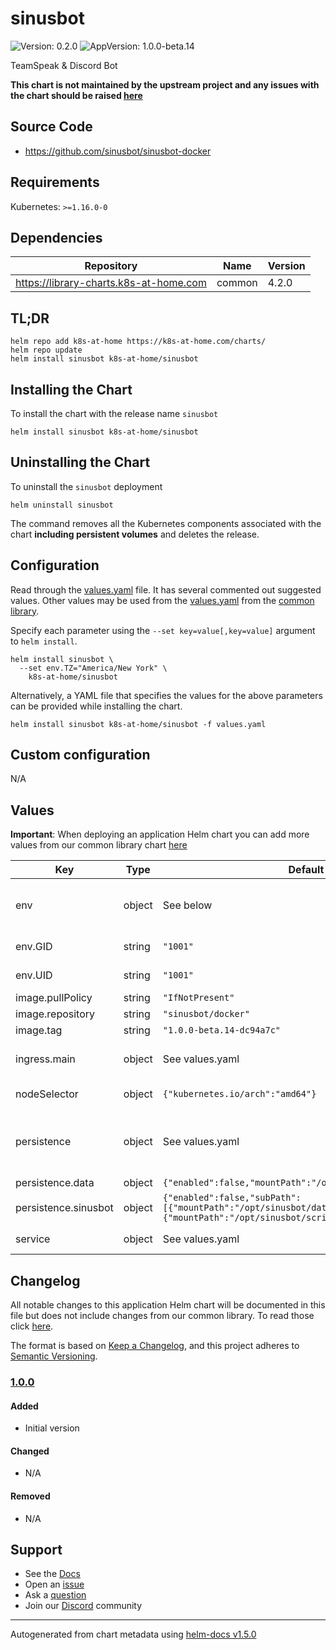 # sinusbot

![Version: 0.2.0](https://img.shields.io/badge/Version-0.2.0-informational?style=flat-square) ![AppVersion: 1.0.0-beta.14](https://img.shields.io/badge/AppVersion-1.0.0--beta.14-informational?style=flat-square)

TeamSpeak & Discord Bot

**This chart is not maintained by the upstream project and any issues with the chart should be raised [here](https://github.com/k8s-at-home/charts/issues/new/choose)**

## Source Code

* <https://github.com/sinusbot/sinusbot-docker>

## Requirements

Kubernetes: `>=1.16.0-0`

## Dependencies

| Repository | Name | Version |
|------------|------|---------|
| https://library-charts.k8s-at-home.com | common | 4.2.0 |

## TL;DR

```console
helm repo add k8s-at-home https://k8s-at-home.com/charts/
helm repo update
helm install sinusbot k8s-at-home/sinusbot
```

## Installing the Chart

To install the chart with the release name `sinusbot`

```console
helm install sinusbot k8s-at-home/sinusbot
```

## Uninstalling the Chart

To uninstall the `sinusbot` deployment

```console
helm uninstall sinusbot
```

The command removes all the Kubernetes components associated with the chart **including persistent volumes** and deletes the release.

## Configuration

Read through the [values.yaml](./values.yaml) file. It has several commented out suggested values.
Other values may be used from the [values.yaml](https://github.com/k8s-at-home/library-charts/tree/main/charts/stable/common/values.yaml) from the [common library](https://github.com/k8s-at-home/library-charts/tree/main/charts/stable/common).

Specify each parameter using the `--set key=value[,key=value]` argument to `helm install`.

```console
helm install sinusbot \
  --set env.TZ="America/New York" \
    k8s-at-home/sinusbot
```

Alternatively, a YAML file that specifies the values for the above parameters can be provided while installing the chart.

```console
helm install sinusbot k8s-at-home/sinusbot -f values.yaml
```

## Custom configuration

N/A

## Values

**Important**: When deploying an application Helm chart you can add more values from our common library chart [here](https://github.com/k8s-at-home/library-charts/tree/main/charts/stable/common)

| Key | Type | Default | Description |
|-----|------|---------|-------------|
| env | object | See below | environment variables. See more environment variables in the [${CHARTNAME} documentation](https://${CHARTNAME}.org/docs). |
| env.GID | string | `"1001"` | Specify the group ID the application will run as |
| env.UID | string | `"1001"` | Specify the user ID the application will run as |
| image.pullPolicy | string | `"IfNotPresent"` | image pull policy |
| image.repository | string | `"sinusbot/docker"` | image repository |
| image.tag | string | `"1.0.0-beta.14-dc94a7c"` | image tag |
| ingress.main | object | See values.yaml | Enable and configure ingress settings for the chart under this key. |
| nodeSelector | object | `{"kubernetes.io/arch":"amd64"}` | The official SinusBot image is only available for x86_64. |
| persistence | object | See values.yaml | Configure persistence settings for the chart under this key. Choose either -- a single volume for all data or separate volumes for each sub-directory. |
| persistence.data | object | `{"enabled":false,"mountPath":"/opt/sinusbot/data"}` | separate volumes |
| persistence.sinusbot | object | `{"enabled":false,"subPath":[{"mountPath":"/opt/sinusbot/data","path":"data"},{"mountPath":"/opt/sinusbot/scripts","path":"scripts"}]}` | single volume |
| service | object | See values.yaml | Configures service settings for the chart. |

## Changelog

All notable changes to this application Helm chart will be documented in this file but does not include changes from our common library. To read those click [here](https://github.com/k8s-at-home/library-charts/tree/main/charts/stable/common#changelog).

The format is based on [Keep a Changelog](https://keepachangelog.com/en/1.0.0/), and this project adheres to [Semantic Versioning](https://semver.org/spec/v2.0.0.html).

### [1.0.0]

#### Added

- Initial version

#### Changed

- N/A

#### Removed

- N/A

[1.0.0]: #100

## Support

- See the [Docs](https://docs.k8s-at-home.com/our-helm-charts/getting-started/)
- Open an [issue](https://github.com/k8s-at-home/charts/issues/new/choose)
- Ask a [question](https://github.com/k8s-at-home/organization/discussions)
- Join our [Discord](https://discord.gg/sTMX7Vh) community

----------------------------------------------
Autogenerated from chart metadata using [helm-docs v1.5.0](https://github.com/norwoodj/helm-docs/releases/v1.5.0)
